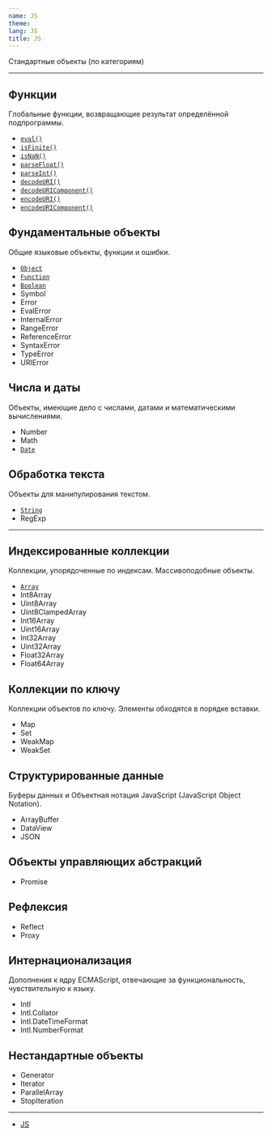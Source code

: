 ```yaml
---
name: JS
theme:
lang: JS
title: JS
---
```


Стандартные объекты (по категориям)

---

## Функции

Глобальные функции, возвращающие результат определённой подпрограммы.

- [`eval()`](/js/eval/)
- [`isFinite()`](/js/isfinite/)
- [`isNaN()`](/js/isnan/)
- [`parseFloat()`](/js/parsefloat/)
- [`parseInt()`](/js/parseint/)
- [`decodeURI()`](/js/decodeuri/)
- [`decodeURIComponent()`](/js/decodeuricomponent/)
- [`encodeURI()`](/js/encodeuri/)
- [`encodeURIComponent()`](/js/encodeuricomponent/)

## Фундаментальные объекты

Общие языковые объекты, функции и ошибки.

- [`Object`](/js/object/)
- [`Function`](/js/function/)
- [`Boolean`](/js/boolean/)
- Symbol
- Error
- EvalError
- InternalError
- RangeError
- ReferenceError
- SyntaxError
- TypeError
- URIError

## Числа и даты

Объекты, имеющие дело с числами, датами и математическими вычислениями.

- Number
- Math
- [`Date`](/js/date)

## Обработка текста

Объекты для манипулирования текстом.

- [`String`](/js/string)
- RegExp

---

## Индексированные коллекции

Коллекции, упорядоченные по индексам. Массивоподобные объекты.

- [`Array`](/js/array)
- Int8Array
- Uint8Array
- Uint8ClampedArray
- Int16Array
- Uint16Array
- Int32Array
- Uint32Array
- Float32Array
- Float64Array

## Коллекции по ключу

Коллекции объектов по ключу. Элементы обходятся в порядке вставки.

- Map
- Set
- WeakMap
- WeakSet

## Структурированные данные

Буферы данных и Объектная нотация JavaScript (JavaScript Object Notation).

- ArrayBuffer
- DataView
- JSON

## Объекты управляющих абстракций

- Promise

## Рефлексия

- Reflect
- Proxy

## Интернационализация

Дополнения к ядру ECMAScript, отвечающие за функциональность, чувствительную к языку.

- Intl
- Intl.Collator
- Intl.DateTimeFormat
- Intl.NumberFormat

## Нестандартные объекты

- Generator
- Iterator
- ParallelArray
- StopIteration

---

- [JS](https://developer.mozilla.org/ru/docs/Web/JavaScript/Reference/Global_Objects)
